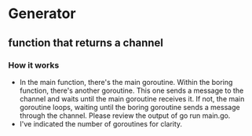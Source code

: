 # Generator
## function that returns a channel
### How it works
- In the main function, there's the main goroutine. Within the boring function, there's another goroutine. This one sends a message to the channel and waits until the main goroutine receives it. If not, the main goroutine loops, waiting until the boring goroutine sends a message through the channel. Please review the output of go run main.go.
- I've indicated the number of goroutines for clarity.